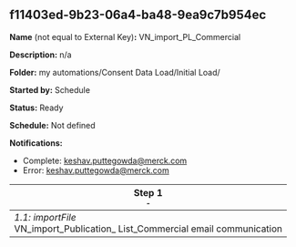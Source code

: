 ## f11403ed-9b23-06a4-ba48-9ea9c7b954ec

**Name** (not equal to External Key)**:** VN_import_PL_Commercial

**Description:** n/a

**Folder:** my automations/Consent Data Load/Initial Load/

**Started by:** Schedule

**Status:** Ready

**Schedule:** Not defined

**Notifications:**

* Complete: keshav.puttegowda@merck.com
* Error: keshav.puttegowda@merck.com

| Step 1<br>_<small>-</small>_ |
| --- |
| _1.1: importFile_<br>VN_import_Publication_ List_Commercial email communication |
